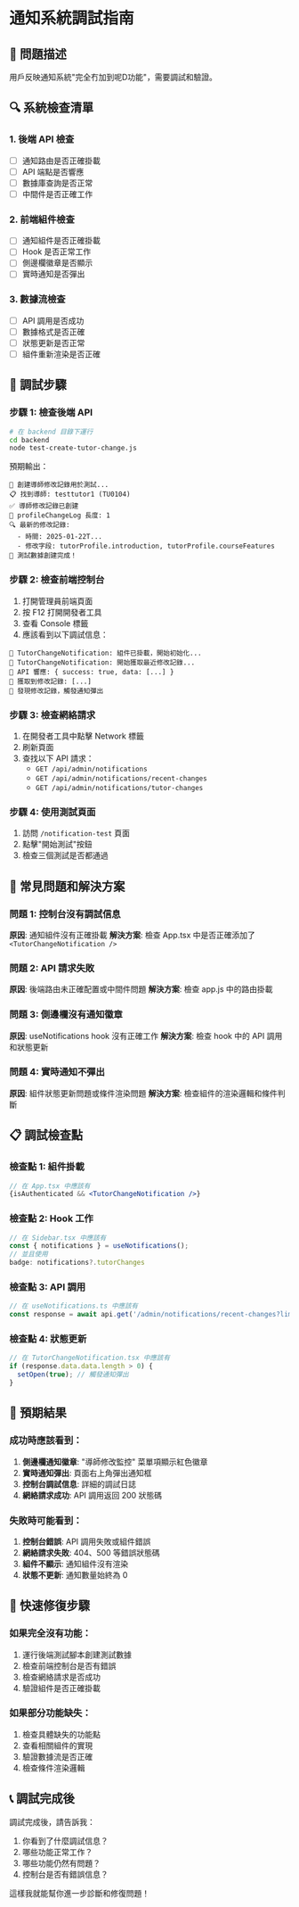 # 通知系統調試指南

## 🚨 問題描述
用戶反映通知系統"完全冇加到呢D功能"，需要調試和驗證。

## 🔍 系統檢查清單

### 1. 後端 API 檢查
- [ ] 通知路由是否正確掛載
- [ ] API 端點是否響應
- [ ] 數據庫查詢是否正常
- [ ] 中間件是否正確工作

### 2. 前端組件檢查
- [ ] 通知組件是否正確掛載
- [ ] Hook 是否正常工作
- [ ] 側邊欄徽章是否顯示
- [ ] 實時通知是否彈出

### 3. 數據流檢查
- [ ] API 調用是否成功
- [ ] 數據格式是否正確
- [ ] 狀態更新是否正常
- [ ] 組件重新渲染是否正確

## 🧪 調試步驟

### 步驟 1: 檢查後端 API
```bash
# 在 backend 目錄下運行
cd backend
node test-create-tutor-change.js
```

預期輸出：
```
🧪 創建導師修改記錄用於測試...
📋 找到導師: testtutor1 (TU0104)
✅ 導師修改記錄已創建
📝 profileChangeLog 長度: 1
🔍 最新的修改記錄:
  - 時間: 2025-01-22T...
  - 修改字段: tutorProfile.introduction, tutorProfile.courseFeatures
🎉 測試數據創建完成！
```

### 步驟 2: 檢查前端控制台
1. 打開管理員前端頁面
2. 按 F12 打開開發者工具
3. 查看 Console 標籤
4. 應該看到以下調試信息：

```
🔔 TutorChangeNotification: 組件已掛載，開始初始化...
🔔 TutorChangeNotification: 開始獲取最近修改記錄...
🔔 API 響應: { success: true, data: [...] }
🔔 獲取到修改記錄: [...]
🔔 發現修改記錄，觸發通知彈出
```

### 步驟 3: 檢查網絡請求
1. 在開發者工具中點擊 Network 標籤
2. 刷新頁面
3. 查找以下 API 請求：
   - `GET /api/admin/notifications`
   - `GET /api/admin/notifications/recent-changes`
   - `GET /api/admin/notifications/tutor-changes`

### 步驟 4: 使用測試頁面
1. 訪問 `/notification-test` 頁面
2. 點擊"開始測試"按鈕
3. 檢查三個測試是否都通過

## 🐛 常見問題和解決方案

### 問題 1: 控制台沒有調試信息
**原因**: 通知組件沒有正確掛載
**解決方案**: 檢查 App.tsx 中是否正確添加了 `<TutorChangeNotification />`

### 問題 2: API 請求失敗
**原因**: 後端路由未正確配置或中間件問題
**解決方案**: 檢查 app.js 中的路由掛載

### 問題 3: 側邊欄沒有通知徽章
**原因**: useNotifications hook 沒有正確工作
**解決方案**: 檢查 hook 中的 API 調用和狀態更新

### 問題 4: 實時通知不彈出
**原因**: 組件狀態更新問題或條件渲染問題
**解決方案**: 檢查組件的渲染邏輯和條件判斷

## 📋 調試檢查點

### 檢查點 1: 組件掛載
```jsx
// 在 App.tsx 中應該有
{isAuthenticated && <TutorChangeNotification />}
```

### 檢查點 2: Hook 工作
```jsx
// 在 Sidebar.tsx 中應該有
const { notifications } = useNotifications();
// 並且使用
badge: notifications?.tutorChanges
```

### 檢查點 3: API 調用
```jsx
// 在 useNotifications.ts 中應該有
const response = await api.get('/admin/notifications/recent-changes?limit=1');
```

### 檢查點 4: 狀態更新
```jsx
// 在 TutorChangeNotification.tsx 中應該有
if (response.data.data.length > 0) {
  setOpen(true); // 觸發通知彈出
}
```

## 🎯 預期結果

### 成功時應該看到：
1. **側邊欄通知徽章**: "導師修改監控" 菜單項顯示紅色徽章
2. **實時通知彈出**: 頁面右上角彈出通知框
3. **控制台調試信息**: 詳細的調試日誌
4. **網絡請求成功**: API 調用返回 200 狀態碼

### 失敗時可能看到：
1. **控制台錯誤**: API 調用失敗或組件錯誤
2. **網絡請求失敗**: 404、500 等錯誤狀態碼
3. **組件不顯示**: 通知組件沒有渲染
4. **狀態不更新**: 通知數量始終為 0

## 🚀 快速修復步驟

### 如果完全沒有功能：
1. 運行後端測試腳本創建測試數據
2. 檢查前端控制台是否有錯誤
3. 檢查網絡請求是否成功
4. 驗證組件是否正確掛載

### 如果部分功能缺失：
1. 檢查具體缺失的功能點
2. 查看相關組件的實現
3. 驗證數據流是否正確
4. 檢查條件渲染邏輯

## 📞 調試完成後

調試完成後，請告訴我：
1. 你看到了什麼調試信息？
2. 哪些功能正常工作？
3. 哪些功能仍然有問題？
4. 控制台是否有錯誤信息？

這樣我就能幫你進一步診斷和修復問題！
